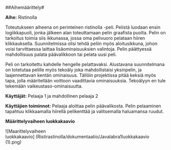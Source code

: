 ##Aihemäärittely#

**Aihe:** Ristinolla

Toteutukseen aiheena on perinteinen ristinolla -peli. Pelistä luodaan ensin logiikkapuoli, jonka jälkeen alan toteuttamaan pelin graafista puolta. Pelin on tarkoitus toimia siis ikkunassa, jossa oma pelivuoro pelataan hiiren klikkauksella. Suunnitelmissa olisi tehdä peliin myös aloitusikkuna, johon voisi tarvittaessa laittaa lisäominaisuuksien valintoja. Pelin päättyessä mahdollisuus palata päävalikkoon tai pelata uusi peli. 

Peli on tarkoitettu kahdelle hengelle pelattavaksi. Alustavana suunnitelmana on totetutaa pelille myös tekoäly joka mahdollistaisi yksinpelin, ja laajennettavan kentän ominaisuus. Tällöin projektissa pitää keksiä myös tapa, jolla määritellään voittoon vaadittavia ominaisuuksia. Tekoälyyn en tule tekemään vaikeustaso-ominaisuutta. 

**Käyttäjät:** Pelaaja 1 ja mahdollinen pelaaja 2

**Käyttäjien toiminnot:** Pelaaja aloittaa pelin päävalikosta. Pelin pelaaminen tapahtuu klikkaamalla hiirellä pelikenttää ja valitsemalla haluamansa ruudut. 

**Määrittelyvaiheen luokkakaavio**

![Maarittelyvaiheen luokkakaavio] (Ristirastinolla/dokumentaatio/Javalabra1luokkakaavio (1).png)
